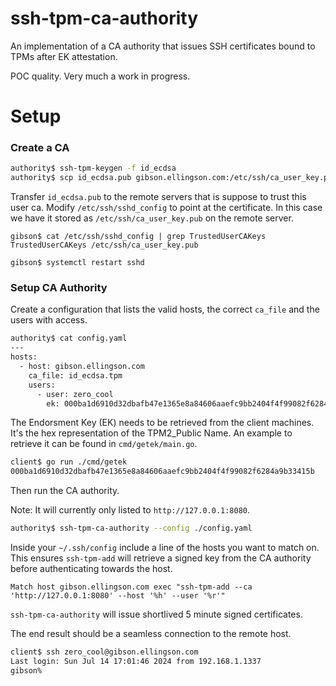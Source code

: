 ssh-tpm-ca-authority
====================

An implementation of a CA authority that issues SSH certificates bound to TPMs
after EK attestation.


POC quality. Very much a work in progress.

# Setup

### Create a CA
```sh
authority$ ssh-tpm-keygen -f id_ecdsa
authority$ scp id_ecdsa.pub gibson.ellingson.com:/etc/ssh/ca_user_key.pub
```

Transfer `id_ecdsa.pub` to the remote servers that is suppose to trust this user
ca. Modify `/etc/ssh/sshd_config` to point at the certificate. In this case we
have it stored as `/etc/ssh/ca_user_key.pub` on the remote server.

```
gibson$ cat /etc/ssh/sshd_config | grep TrustedUserCAKeys
TrustedUserCAKeys /etc/ssh/ca_user_key.pub

gibson$ systemctl restart sshd
```

### Setup CA Authority

Create a configuration that lists the valid hosts, the correct `ca_file` and the
users with access.

```sh
authority$ cat config.yaml
---
hosts:
  - host: gibson.ellingson.com
    ca_file: id_ecdsa.tpm
    users:
      - user: zero_cool
        ek: 000ba1d6910d32dbafb47e1365e8a84606aaefc9bb2404f4f99082f6284a9b33415b
```

The Endorsment Key (EK) needs to be retrieved from the client machines. It's the
hex representation of the TPM2_Public Name. An example to retrieve it can be
found in `cmd/getek/main.go`.

```sh
client$ go run ./cmd/getek
000ba1d6910d32dbafb47e1365e8a84606aaefc9bb2404f4f99082f6284a9b33415b
```

Then run the CA authority.

Note: It will currently only listed to `http://127.0.0.1:8080`.

```sh
authority$ ssh-tpm-ca-authority --config ./config.yaml
```

Inside your `~/.ssh/config` include a line of the hosts you want to match on.
This ensures `ssh-tpm-add` will retrieve a signed key from the CA authority
before authenticating towards the host.

```ssh
Match host gibson.ellingson.com exec "ssh-tpm-add --ca 'http://127.0.0.1:8080' --host '%h' --user '%r'"
```

`ssh-tpm-ca-authority` will issue shortlived 5 minute signed certificates.

The end result should be a seamless connection to the remote host.

```sh
client$ ssh zero_cool@gibson.ellingson.com
Last login: Sun Jul 14 17:01:46 2024 from 192.168.1.1337
gibson%
```
